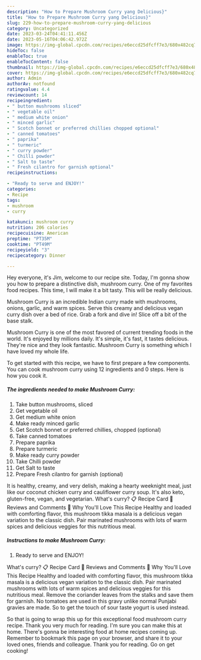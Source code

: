 ```yaml
---
description: "How to Prepare Mushroom Curry yang Delicious}"
title: "How to Prepare Mushroom Curry yang Delicious}"
slug: 229-how-to-prepare-mushroom-curry-yang-delicious
category: Uncategorized
date: 2023-03-24T04:41:11.456Z
date: 2023-05-16T04:06:42.972Z
image: https://img-global.cpcdn.com/recipes/e6eccd25dfcff7e3/680x482cq70/mushroom-curry-recipe-main-photo.jpg
hideToc: false
enableToc: true
enableTocContent: false
thumbnail: https://img-global.cpcdn.com/recipes/e6eccd25dfcff7e3/680x482cq70/mushroom-curry-recipe-main-photo.jpg
cover: https://img-global.cpcdn.com/recipes/e6eccd25dfcff7e3/680x482cq70/mushroom-curry-recipe-main-photo.jpg
author: Admin
authorAv: notfound
ratingvalue: 4.4
reviewcount: 14
recipeingredient:
- " button mushrooms sliced"
- " vegetable oil"
- " medium white onion"
- " minced garlic"
- " Scotch bonnet or preferred chillies chopped optional"
- " canned tomatoes"
- " paprika"
- " turmeric"
- " curry powder"
- " Chilli powder"
- " Salt to taste"
- " Fresh cilantro for garnish optional"
recipeinstructions:

- "Ready to serve and ENJOY!"
categories:
- Recipe
tags:
- mushroom
- curry

katakunci: mushroom curry 
nutrition: 206 calories
recipecuisine: American
preptime: "PT35M"
cooktime: "PT49M"
recipeyield: "3"
recipecategory: Dinner

---
```



Hey everyone, it's Jim, welcome to our recipe site. Today, I'm gonna show you how to prepare a distinctive dish, mushroom curry. One of my favorites food recipes. This time, I will make it a bit tasty. This will be really delicious.

Mushroom Curry is an incredible Indian curry made with mushrooms, onions, garlic, and warm spices. Serve this creamy and delicious vegan curry dish over a bed of rice. Grab a fork and dive in! Slice off a bit of the base stalk.

Mushroom Curry is one of the most favored of current trending foods in the world. It's enjoyed by millions daily. It's simple, it's fast, it tastes delicious. They're nice and they look fantastic. Mushroom Curry is something which I have loved my whole life.


To get started with this recipe, we have to first prepare a few components. You can cook mushroom curry using 12 ingredients and 0 steps. Here is how you cook it.

<!--inarticleads1-->

##### The ingredients needed to make Mushroom Curry:

1. Take  button mushrooms, sliced
1. Get  vegetable oil
1. Get  medium white onion
1. Make ready  minced garlic
1. Get  Scotch bonnet or preferred chillies, chopped (optional)
1. Take  canned tomatoes
1. Prepare  paprika
1. Prepare  turmeric
1. Make ready  curry powder
1. Take  Chilli powder
1. Get  Salt to taste
1. Prepare  Fresh cilantro for garnish (optional)


It is healthy, creamy, and very delish, making a hearty weeknight meal, just like our coconut chicken curry and cauliflower curry soup. It&#39;s also keto, gluten-free, vegan, and vegetarian. What&#39;s curry? 📋 Recipe Card 💬 Reviews and Comments 💚 Why You&#39;ll Love This Recipe Healthy and loaded with comforting flavor, this mushroom tikka masala is a delicious vegan variation to the classic dish. Pair marinated mushrooms with lots of warm spices and delicious veggies for this nutritious meal. 

<!--inarticleads2-->

##### Instructions to make Mushroom Curry:


1. Ready to serve and ENJOY!

What&#39;s curry? 📋 Recipe Card 💬 Reviews and Comments 💚 Why You&#39;ll Love This Recipe Healthy and loaded with comforting flavor, this mushroom tikka masala is a delicious vegan variation to the classic dish. Pair marinated mushrooms with lots of warm spices and delicious veggies for this nutritious meal. Remove the coriander leaves from the stalks and save them for garnish. No tomatoes are used in this gravy unlike normal Punjabi gravies are made. So to get the touch of sour taste yogurt is used instead. 

So that is going to wrap this up for this exceptional food mushroom curry recipe. Thank you very much for reading. I'm sure you can make this at home. There's gonna be interesting food at home recipes coming up. Remember to bookmark this page on your browser, and share it to your loved ones, friends and colleague. Thank you for reading. Go on get cooking!
